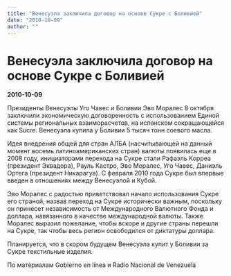 ```yaml
---
title: "Венесуэла заключила договор на основе Сукре с Боливией"
date: "2010-10-09"
author: ""
---
```


# Венесуэла заключила договор на основе Сукре с Боливией

**2010-10-09** 

Президенты Венесуэлы Уго Чавес и Боливии Эво Моралес 8 октября заключили экономическую договоренность с использованием Единой системы региональных взаиморасчетов, на испанском сокращающейся как Sucre. Венесуэла купила у Боливии 5 тысяч тонн соевого масла.

Идея внедрения общей для стран АЛБА (насчитывающей на данный момент восемь латиноамериканских стран) валюты появилась еще в 2008 году, инициаторами перехода на Сукре стали Рафаэль Корреа (президент Эквадора), Рауль Кастро, Эво Моралес, Уго Чавес, Даниэль Ортега (президент Никарагуа). С февраля 2010 года Сукре был впервые введен в отношениях между Венесуэлой и Кубой.

Эво Моралес с радостью приветствовал начало использования Сукре его страной, назвав переход на Сукре исторически важным, поскольку он принесет независимость от Международного Валютного Фонда и доллара, навязанного в качестве международной валюты. Также Моралес выразил пожелание, чтобы вскоре и другие страны перешли на Сукре, так чтобы весь регион освободился от диктатуры доллара.

Планируется, что в скором будущем Венесуэла купит у Боливии за Сукре текстильные изделия.

По материалам Gobierno en línea и Radio Nacional de Venezuela